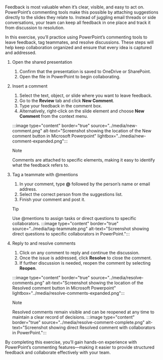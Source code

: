Feedback is most valuable when it’s clear, visible, and easy to act on. PowerPoint’s commenting tools make this possible by attaching suggestions directly to the slides they relate to. Instead of juggling email threads or side conversations, your team can keep all feedback in one place and track it from discussion to resolution.

In this exercise, you’ll practice using PowerPoint’s commenting tools to leave feedback, tag teammates, and resolve discussions. These steps will help keep collaboration organized and ensure that every idea is captured and addressed.

1. Open the shared presentation
   1. Confirm that the presentation is saved to OneDrive or SharePoint.  
   1. Open the file in PowerPoint to begin collaborating.

2. Insert a comment
   1. Select the text, object, or slide where you want to leave feedback.  
   1. Go to the **Review** tab and click **New Comment**.  
   1. Type your feedback in the comment box.  
   1. Alternatively, right-click on the slide element and choose **New Comment** from the context menu.
    
   :::image type="content" border="true" source="../media/new-comment.png" alt-text="Screenshot showing the location of the New comment button in Microsoft Powerpoint" lightbox="../media/new-comment-expanded.png":::  

   > [!NOTE]  
   > Comments are attached to specific elements, making it easy to identify what the feedback refers to.

3. Tag a teammate with @mentions
   1. In your comment, type **@** followed by the person’s name or email address.  
   1. Select the correct person from the suggestions list.  
   1. Finish your comment and post it.

   > [!TIP]  
   > Use @mentions to assign tasks or direct questions to specific collaborators.
   > :::image type="content" border="true" source="../media/tag-teammate.png" alt-text="Screenshot showing direct questions to specific collaborators in PowerPoint.":::

4. Reply to and resolve comments
   1. Click on any comment to reply and continue the discussion.  
   1. Once the issue is addressed, click **Resolve** to close the comment.  
   1. If further discussion is needed, reopen the comment by selecting **Reopen**.

   :::image type="content" border="true" source="../media/resolve-comments.png" alt-text="Screenshot showing the location of the Resolved comment button in Microsoft Powerpoint" lightbox="../media/resolve-comments-expanded.png"::: 

   > [!NOTE]  
   > Resolved comments remain visible and can be reopened at any time to maintain a clear record of decisions.
   > :::image type="content" border="true" source="../media/resolve-comment-complete.png" alt-text="Screenshot showing direct Resolved comment with collaborators in PowerPoint.":::

By completing this exercise, you’ll gain hands-on experience with PowerPoint’s commenting features—making it easier to provide structured feedback and collaborate effectively with your team.